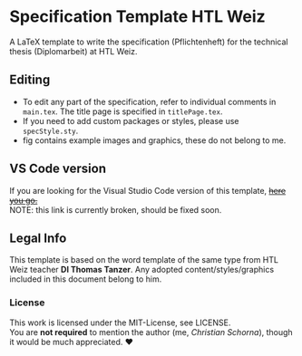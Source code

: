 # Specification Template HTL Weiz

A LaTeX template to write the specification (Pflichtenheft) for the technical thesis (Diplomarbeit) at HTL Weiz.

## Editing

- To edit any part of the specification, refer to individual comments in `main.tex`. The title page is specified in `titlePage.tex`.
- If you need to add custom packages or styles, please use `specStyle.sty`.
- fig contains example images and graphics, these do not belong to me.

## VS Code version

If you are looking for the Visual Studio Code version of this template, ~~[here you go.](https://github.com/christian-pwn/vscode-spec/)~~  
NOTE: this link is currently broken, should be fixed soon.

## Legal Info

This template is based on the word template of the same type from HTL Weiz teacher **DI Thomas Tanzer**.   Any adopted content/styles/graphics included in this document belong to him.  

### License

This work is licensed under the MIT-License, see LICENSE.  
You are **not required** to mention the author (me, *Christian Schorna*), though it would be much appreciated. ❤️

